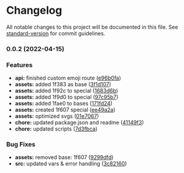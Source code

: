 # Changelog

All notable changes to this project will be documented in this file. See [standard-version](https://github.com/conventional-changelog/standard-version) for commit guidelines.

### 0.0.2 (2022-04-15)


### Features

* **api:** finished custom emoji route ([e96b0fa](https://github.com/trantlabs/emoji-mashup/commit/e96b0fa6d541df7cc1486eeb71a95688df121246))
* **assets:** added 1f383 as base ([3f1d107](https://github.com/trantlabs/emoji-mashup/commit/3f1d107eee00dbe572cf3bc00d855ed8f3e66fc4))
* **assets:** added 1f92c to special ([1683d6b](https://github.com/trantlabs/emoji-mashup/commit/1683d6b0fd1778d3d277befb2406457304d28dfc))
* **assets:** added 1f9d0 to special ([97c95b7](https://github.com/trantlabs/emoji-mashup/commit/97c95b7772d6825696b8c49264d7a2d567976e53))
* **assets:** added 1fae0 to bases ([171fd24](https://github.com/trantlabs/emoji-mashup/commit/171fd24417db857798f62a64e15597f9b6156879))
* **assets:** created 1f607 special ([ee49a2a](https://github.com/trantlabs/emoji-mashup/commit/ee49a2afeee31b26e6e5c44bedd8ae1e3681e3a5))
* **assets:** optimized svgs ([01e7067](https://github.com/trantlabs/emoji-mashup/commit/01e7067a02d449d46de2f1fbe589f764742ccec3))
* **chore:** updated package.json and readme ([41149f3](https://github.com/trantlabs/emoji-mashup/commit/41149f39df9d26e1431577d1ac5b82de95c28cf2))
* **chore:** updated scripts ([7d3fbca](https://github.com/trantlabs/emoji-mashup/commit/7d3fbca458f1ad5c2be908d7c1c59e6b1dfffa7c))


### Bug Fixes

* **assets:** removed base: 1f607 ([9299dfd](https://github.com/trantlabs/emoji-mashup/commit/9299dfd10c75374de08d7dc9905e84f7df8cf886))
* **src:** updated vars & error handling ([3c82160](https://github.com/trantlabs/emoji-mashup/commit/3c821605e77eb94d45660318cb312a4622bdd544))
